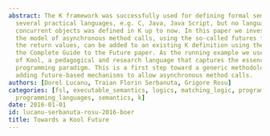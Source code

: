 ```yaml
---
abstract: The K framework was successfully used for defining formal semantics for
  several practical languages, e.g. C, Java, Java Script, but no language with distributed
  concurrent objects was defined in K up to now. In this paper we investigate how
  the model of asynchronous method calls, using the so-called futures for handling
  the return values, can be added to an existing K definition using the ideas from
  the Complete Guide to the Future paper. As the running example we use the K definition
  of Kool, a pedagogical and research language that captures the essence of the object-oriented
  programming paradigm. This is a first step toward a generic methodology for modularly
  adding future-based mechanisms to allow asynchronous method calls.
authors: [Dorel Lucanu, Traian Florin Serbanuta, Grigore Rosu]
categories: [fsl, executable_semantics, logics, matching_logic, program_verification,
  programming_languages, semantics, k]
date: 2016-01-01
id: lucanu-serbanuta-rosu-2016-boer
title: Towards a Kool Future
---
```

